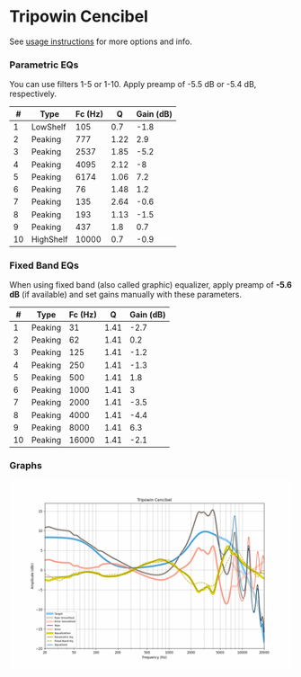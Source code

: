 # Tripowin Cencibel
See [usage instructions](https://github.com/jaakkopasanen/AutoEq#usage) for more options and info.

### Parametric EQs
You can use filters 1-5 or 1-10. Apply preamp of -5.5 dB or -5.4 dB, respectively.

|   # | Type      |   Fc (Hz) |    Q |   Gain (dB) |
|-----|-----------|-----------|------|-------------|
|   1 | LowShelf  |       105 | 0.7  |        -1.8 |
|   2 | Peaking   |       777 | 1.22 |         2.9 |
|   3 | Peaking   |      2537 | 1.85 |        -5.2 |
|   4 | Peaking   |      4095 | 2.12 |        -8   |
|   5 | Peaking   |      6174 | 1.06 |         7.2 |
|   6 | Peaking   |        76 | 1.48 |         1.2 |
|   7 | Peaking   |       135 | 2.64 |        -0.6 |
|   8 | Peaking   |       193 | 1.13 |        -1.5 |
|   9 | Peaking   |       437 | 1.8  |         0.7 |
|  10 | HighShelf |     10000 | 0.7  |        -0.9 |

### Fixed Band EQs
When using fixed band (also called graphic) equalizer, apply preamp of **-5.6 dB** (if available) and set gains manually with these parameters.

|   # | Type    |   Fc (Hz) |    Q |   Gain (dB) |
|-----|---------|-----------|------|-------------|
|   1 | Peaking |        31 | 1.41 |        -2.7 |
|   2 | Peaking |        62 | 1.41 |         0.2 |
|   3 | Peaking |       125 | 1.41 |        -1.2 |
|   4 | Peaking |       250 | 1.41 |        -1.3 |
|   5 | Peaking |       500 | 1.41 |         1.8 |
|   6 | Peaking |      1000 | 1.41 |         3   |
|   7 | Peaking |      2000 | 1.41 |        -3.5 |
|   8 | Peaking |      4000 | 1.41 |        -4.4 |
|   9 | Peaking |      8000 | 1.41 |         6.3 |
|  10 | Peaking |     16000 | 1.41 |        -2.1 |

### Graphs
![](./Tripowin%20Cencibel.png)
